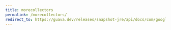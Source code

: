 ```yaml
---
title: morecollectors
permalink: /morecollectors/
redirect_to: https://guava.dev/releases/snapshot-jre/api/docs/com/google/common/collect/MoreCollectors.html
---
```

